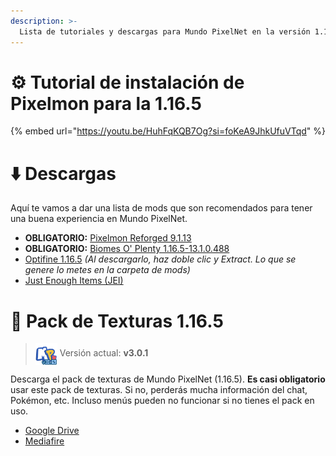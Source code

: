 ```yaml
---
description: >-
  Lista de tutoriales y descargas para Mundo PixelNet en la versión 1.16.5 de Minecraft
---
```


# ⚙️ Tutorial de instalación de Pixelmon para la 1.16.5

{% embed url="https://youtu.be/HuhFqKQB7Og?si=foKeA9JhkUfuVTqd" %}

# ⬇️ Descargas
Aquí te vamos a dar una lista de mods que son recomendados para tener una buena experiencia en Mundo PixelNet.

- **OBLIGATORIO:** [Pixelmon Reforged 9.1.13](https://adfoc.us/serve/?id=249378107479093)
- **OBLIGATORIO:** [Biomes O' Plenty 1.16.5-13.1.0.488](https://www.curseforge.com/minecraft/mc-mods/biomes-o-plenty/files/3913914)
- [Optifine 1.16.5](https://optifine.net/adloadx?f=OptiFine_1.16.5_HD_U_G8.jar) *(Al descargarlo, haz doble clic y Extract. Lo que se genere lo metes en la carpeta de mods)*
- [Just Enough Items (JEI)](https://www.curseforge.com/minecraft/mc-mods/jei/files/4371666)

# 📂 Pack de Texturas 1.16.5
> <img src="../images/logos/MPN-logoPackEscarlata-v3dot0.png" height="35em" align="center"> Versión actual: **v3.0.1**

Descarga el pack de texturas de Mundo PixelNet (1.16.5). **Es casi obligatorio** usar este pack de texturas. Si no, perderás mucha información del chat, Pokémon, etc. Incluso menús pueden no funcionar si no tienes el pack en uso.

- [Google Drive](https://drive.google.com/file/d/104_oqq-EBOwkAEi1qoOvkziSHfRpHrj3/view?usp=sharing)
- [Mediafire](https://www.mediafire.com/file/mnwpwg7rryge42p/Mundo+PixelNet+1.16.5+[v3.0.1].zip/file)
